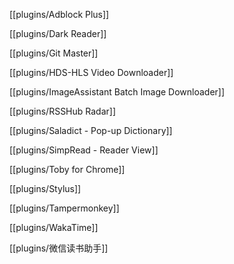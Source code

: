 
[[plugins/Adblock Plus]]

[[plugins/Dark Reader]]

[[plugins/Git Master]]

[[plugins/HDS-HLS Video Downloader]]

[[plugins/ImageAssistant Batch Image Downloader]]

[[plugins/RSSHub Radar]]

[[plugins/Saladict - Pop-up Dictionary]]

[[plugins/SimpRead - Reader View]]

[[plugins/Toby for Chrome]]

[[plugins/Stylus]]

[[plugins/Tampermonkey]]

[[plugins/WakaTime]]

[[plugins/微信读书助手]]